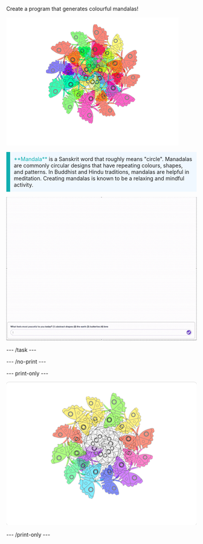 Create a program that generates colourful mandalas!

![Example of a colourful butterfly mandala.](images/mandala.png)

<p style="border-left: solid; border-width:10px; border-color: #0faeb0; background-color: aliceblue; padding: 10px;">
<span style="color: #0faeb0">**Mandala**</span> is a Sanskrit word that roughly means "circle". Manadalas are commonly circular designs that have repeating colours, shapes, and patterns. In Buddhist and Hindu traditions, mandalas are helpful in meditation. Creating mandalas is known to be a relaxing and mindful activity.
</p>

![Short animation of a user inputting the choice '3' into a text window, and a brightly coloured spiral of butterflies appears on screen](images/mandala_demo.gif)

--- /task ---

--- /no-print ---

--- print-only ---

![Completed project](images/showcase_static.png)

--- /print-only ---
